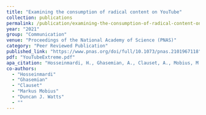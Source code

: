 ```yaml
---
title: "Examining the consumption of radical content on YouTube"
collection: publications
permalink: /publication/examining-the-consumption-of-radical-content-on-youtube
year: "2021"
group: "Communication"
venue: "Proceedings of the National Academy of Science (PNAS)"
category: "Peer Reviewed Publication"
published_link: "https://www.pnas.org/doi/full/10.1073/pnas.2101967118"
pdf: "YouTubeExtreme.pdf"
apa_citation: "Hosseinmardi, H., Ghasemian, A., Clauset, A., Mobius, M., Rothschild, D. M., & Watts, D. J. (2021). Examining the consumption of radical content on YouTube. Proceedings of the National Academy of Sciences, 118(32). https://doi.org/10.1073/pnas.2101967118"
co-authors:
  - "Hosseinmardi"
  - "Ghasemian"
  - "Clauset"
  - "Markus Mobius"
  - "Duncan J. Watts"
  - ""
---
```

